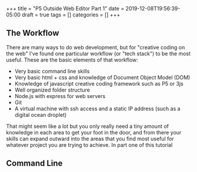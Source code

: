 +++
title = "P5 Outside Web Editor Part 1"
date = 2019-12-08T19:56:39-05:00
draft = true
tags = []
categories = []
+++

## The Workflow
There are many ways to do web development, but for "creative coding on the web" I've found one particular workflow (or "tech stack") to be the most useful. These are the basic elements of that workflow:

* Very basic command line skills
* Very basic html + css and knowledge of Document Object Model (DOM)
* Knowledge of javascript creative coding framework such as P5 or 3js
* Well organized folder structure
* Node.js with express for web servers
* Git
* A virtual machine with ssh access and a static IP address (such as a digital ocean droplet)

That might seem like a lot but you only really need a tiny amount of knowledge in each area to get your foot in the door, and from there your skills can expand outward into the areas that you find most useful for whatever project you are trying to achieve. In part one of this tutorial

## Command Line
